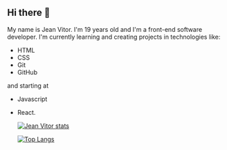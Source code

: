 ## Hi there 👋

My name is Jean Vitor. I'm 19 years old and I'm a front-end software developer. I'm currently learning and creating projects in technologies like:
- HTML
- CSS
- Git
- GitHub
  
and starting at

- Javascript
- React.

  [![Jean Vitor stats](https://github-readme-stats.vercel.app/api?username=Sheawase)](https://github.com/anuraghazra/github-readme-stats)

  [![Top Langs](https://github-readme-stats.vercel.app/api/top-langs/?username=Sheawase)](https://github.com/anuraghazra/github-readme-stats)
